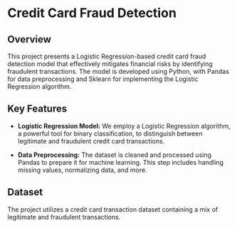 # Credit Card Fraud Detection

## Overview

This project presents a Logistic Regression-based credit card fraud detection model that effectively mitigates financial risks by identifying fraudulent transactions. The model is developed using Python, with Pandas for data preprocessing and Sklearn for implementing the Logistic Regression algorithm.

## Key Features

- **Logistic Regression Model:** We employ a Logistic Regression algorithm, a powerful tool for binary classification, to distinguish between legitimate and fraudulent credit card transactions.

- **Data Preprocessing:** The dataset is cleaned and processed using Pandas to prepare it for machine learning. This step includes handling missing values, normalizing data, and more.

## Dataset

The project utilizes a credit card transaction dataset containing a mix of legitimate and fraudulent transactions.
